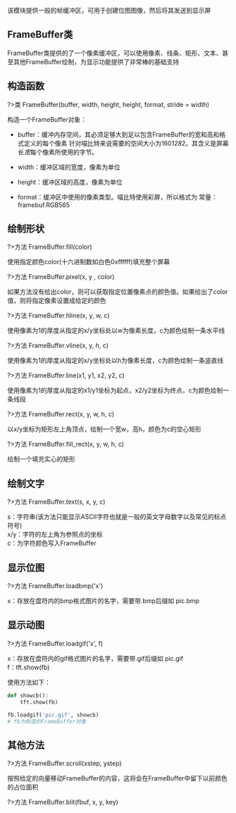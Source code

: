 该模块提供一般的帧缓冲区，可用于创建位图图像，然后将其发送到显示屏 

## FrameBuffer类 

FrameBuffer类提供的了一个像素缓冲区，可以使用像素、线条、矩形、文本、甚至其他FrameBuffer绘制，为显示功能提供了非常棒的基础支持  

## 构造函数  

?>类 FrameBuffer(buffer, width, height, height, format, stride = width)  

构造一个FrameBuffer对象：
- buffer：缓冲内存空间，其必须足够大到足以包含FrameBuffer的宽和高和格式定义的每个像素
针对喵比特来说需要的空间大小为160*128*2。其含义是屏幕长*宽*每个像素所使用的字节。  

- width：缓冲区域的宽度，像素为单位

- height：缓冲区域的高度，像素为单位  

- format：缓冲区中使用的像素类型。喵比特使用彩屏，所以格式为 常量：framebuf.RGB565 

## 绘制形状

?>方法 FrameBuffer.fill(color)  

使用指定颜色color(十六进制数如白色0xffffff)填充整个屏幕 

?>方法 FrameBuffer.pixel(x, y , color) 

如果方法没有给出color，则可以获取指定位置像素点的颜色值。如果给出了color值，则将指定像素设置成给定的颜色  

?>方法 FrameBuffer.hline(x, y, w, c) 

使用像素为1的厚度从指定的x/y坐标处以w为像素长度，c为颜色绘制一条水平线 

?>方法 FrameBuffer.vline(x, y, h, c) 

使用像素为1的厚度从指定的x/y坐标处以h为像素长度，c为颜色绘制一条竖直线 

?>方法 FrameBuffer.line(x1, y1, x2, y2, c) 

使用像素为1的厚度从指定的x1/y1坐标为起点，x2/y2坐标为终点，c为颜色绘制一条线段  

?>方法 FrameBuffer.rect(x, y, w, h, c)

以x/y坐标为矩形左上角顶点，绘制一个宽w，高h，颜色为c的空心矩形

?>方法 FrameBuffer.fill_rect(x, y, w, h, c)

绘制一个填充实心的矩形 

## 绘制文字  

?>方法 FrameBuffer.text(s, x, y, c) 

s：字符串(该方法只能显示ASCII字符也就是一般的英文字母数字以及常见的标点符号)  
x/y：字符的左上角为参照点的坐标  
c：为字符颜色写入FrameBuffer   


## 显示位图  

?>方法 FrameBuffer.loadbmp('x')   

x：存放在盘符内的bmp格式图片的名字，需要带.bmp后缀如 pic.bmp  

## 显示动图 

?>方法 FrameBuffer.loadgif('x', f)  

x：存放在盘符内的gif格式图片的名字，需要带.gif后缀如 pic.gif  
f：tft.show(fb)  

使用方法如下：  
```python
def showcb():
    tft.show(fb)  

fb.loadgif('pic.gif', showcb) 
# fb为构造的FrameBuffer对象
```
## 其他方法  

?>方法 FrameBuffer.scroll(xstep, ystep)  

按照给定的向量移动FrameBuffer的内容，这将会在FrameBuffer中留下以前颜色的占位面积  

?>方法 FrameBuffer.blit(fbuf, x, y, key)




